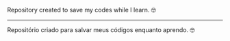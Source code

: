 Repository created to save my codes while I learn. 🤓

---

Repositório criado para salvar meus códigos enquanto aprendo. 🤓
